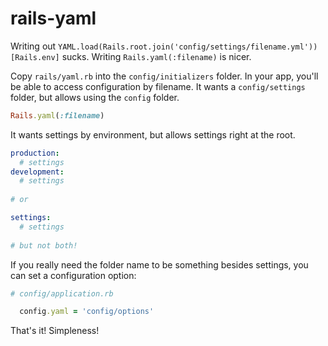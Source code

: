 # rails-yaml

Writing out `YAML.load(Rails.root.join('config/settings/filename.yml'))[Rails.env]` sucks. Writing `Rails.yaml(:filename)` is nicer. 

Copy `rails/yaml.rb` into the `config/initializers` folder. In your app, you'll be able to access configuration by filename. It wants a `config/settings` folder, but allows using the `config` folder. 

```ruby
Rails.yaml(:filename)
```

It wants settings by environment, but allows settings right at the root.

```yaml
production:
  # settings
development:
  # settings
  
# or

settings:
  # settings
  
# but not both!
```

If you really need the folder name to be something besides settings, you can set a configuration option:

```ruby
# config/application.rb

  config.yaml = 'config/options'
```

That's it! Simpleness!